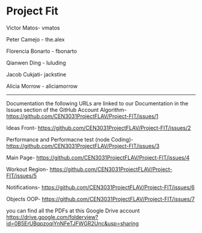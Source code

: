 Project Fit
===========

Victor Matos- vmatos

Peter Camejo - the.alex

Florencia Bonarto - fbonarto

Qianwen Ding - luluding        

Jacob Cukjati- jackstine

Alicia Morrow - aliciamorrow

------------------------------------------------------------------------------
Documentation
the following URLs are linked to our Documentation in the Issues section of the GitHub Account
Algorithm-                                        https://github.com/CEN3031ProjectFLAV/Project-FIT/issues/1

Ideas Front-                                      https://github.com/CEN3031ProjectFLAV/Project-FIT/issues/2

Performance and Performacne test (node Coding)-   https://github.com/CEN3031ProjectFLAV/Project-FIT/issues/3

Main Page-                                        https://github.com/CEN3031ProjectFLAV/Project-FIT/issues/4

Workout Region-                                   https://github.com/CEN3031ProjectFLAV/Project-FIT/issues/5

Notifications-                                    https://github.com/CEN3031ProjectFLAV/Project-FIT/issues/6

Objects OOP-                                      https://github.com/CEN3031ProjectFLAV/Project-FIT/issues/7

you can find all the PDFs at this Google Drive account
https://drive.google.com/folderview?id=0B5ErUBqpzoqiYnNFeTJFWGR2Unc&usp=sharing


